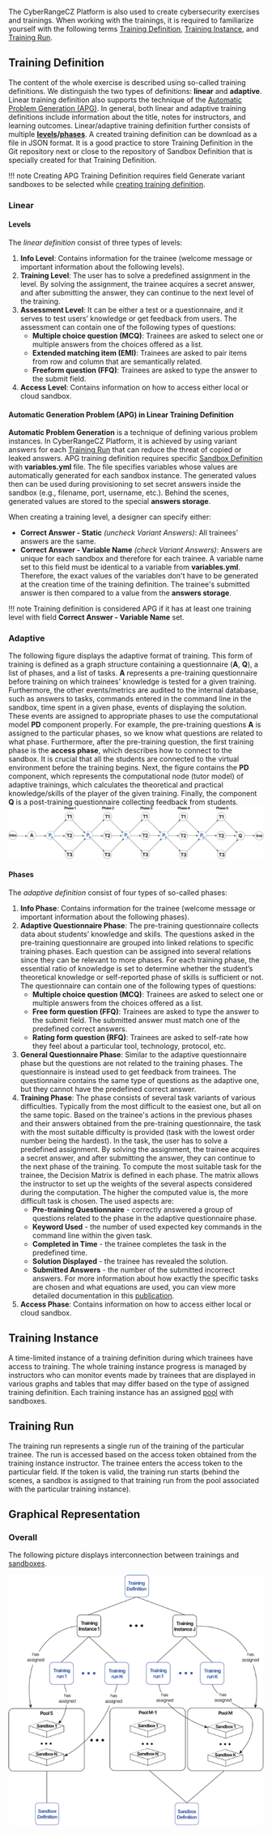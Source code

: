 The CyberRangeCZ Platform is also used to create cybersecurity exercises and trainings. When working with the trainings, it is required to familiarize yourself with the following terms [Training Definition](#training-definition), [Training Instance](#training-instance), and [Training Run](#training-run).

## Training Definition

The content of the whole exercise is described using so-called training definitions. We distinguish the two types of definitions: **linear** and **adaptive**. Linear training definition also supports the technique of the [Automatic Problem Generation (APG)](#automatic-generation-problem-apg-in-linear-training-definition). In general, both linear and adaptive training definitions include information about the title, notes for instructors, and learning outcomes. Linear/adaptive training definition further consists of multiple **[levels](#levels)/[phases](#phases)**. A created training definition can be download as a file in JSON format. It is a good practice to store Training Definition in the Git repository next or close to the repository of Sandbox Definition that is specially created for that Training Definition.

!!! note
    Creating APG Training Definition requires field Generate variant sandboxes to be selected while [creating training definition](../../user-guide-basic/training-agenda/training-definition/linear-training-definition.md#create-linear-training-definition-panel).

### Linear

#### Levels
 The *linear definition* consist of three types of levels:

1. **Info Level**: Contains information for the trainee (welcome message or important information about the following levels).
2. **Training Level**: The user has to solve a predefined assignment in the level. By solving the assignment, the trainee acquires a secret answer, and after submitting the answer, they can continue to the next level of the training.
3. **Assessment Level**: It can be either a test or a questionnaire, and it serves to test users’ knowledge or get feedback from users. The assessment can contain one of the following types of questions:
    * **Multiple choice question (MCQ)**: Trainees are asked to select one or multiple answers from the choices offered as a list.
    * **Extended matching item (EMI)**: Trainees are asked to pair items from row and column that are semantically related.
    * **Freeform question (FFQ)**: Trainees are asked to type the answer to the submit field.
4. **Access Level**: Contains information on how to access either local or cloud sandbox.

#### Automatic Generation Problem (APG) in Linear Training Definition
**Automatic Problem Generation** is a technique of defining various problem instances. In CyberRangeCZ Platform, it is achieved by using variant answers for each [Training Run](#training-run) that can reduce the threat of copied or leaked answers. APG training definition requires specific [Sandbox Definition](../../user-guide-advanced/sandboxes/sandbox-definition.md) with **variables.yml** file. The file specifies variables whose values are automatically generated for each sandbox instance. The generated values then can be used during provisioning to set secret answers inside the sandbox (e.g., filename, port, username, etc.). Behind the scenes, generated values are stored to the special **answers storage**.

When creating a training level, a designer can specify either:

* **Correct Answer - Static** *(uncheck Variant Answers)*: All trainees' answers are the same.
* **Correct Answer - Variable Name** *(check Variant Answers)*: Answers are unique for each sandbox and therefore for each trainee. A variable name set to this field must be identical to a variable from **variables.yml**. Therefore, the exact values of the variables don't have to be generated at the creation time of the training definition. The trainee's submitted answer is then compared to a value from the **answers storage**.


!!! note
    Training definition is considered APG if it has at least one training level with field **Correct Answer - Variable Name** set.

### Adaptive

The following figure displays the adaptive format of training. This form of training is defined as a graph structure containing a questionnaire (**A**, **Q**), a list of phases, and a list of tasks. **A** represents a pre-training questionnaire before training on which trainees' knowledge is tested for a given training. Furthermore, the other events/metrics are audited to the internal database, such as answers to tasks, commands entered in the command line in the sandbox, time spent in a given phase, events of displaying the solution. These events are assigned to appropriate phases to use the computational model **PD** component properly. For example, the pre-training questions **A** is assigned to the particular phases, so we know what questions are related to what phase.
Furthermore, after the pre-training question, the first training phase is the **access phase**, which describes how to connect to the sandbox. It is crucial that all the students are connected to the virtual environment before the training begins. Next, the figure contains the **PD** component, which represents the computational node (tutor model) of adaptive trainings, which calculates the theoretical and practical knowledge/skills of the player of the given training. Finally, the component **Q** is a post-training questionnaire collecting feedback from students.
![adaptive-workflow](../../img/user-guide-advanced/trainings/adaptive-workflow.svg)

#### Phases
The *adaptive definition* consist of four types of so-called phases:

1. **Info Phase**: Contains information for the trainee (welcome message or important information about the following phases).
2. **Adaptive Questionnaire Phase**: The pre-training questionnaire collects data about students’ knowledge and skills. The questions asked in the pre-training questionnaire are grouped into linked relations to specific training phases. Each question can be assigned into several relations since they can be relevant to more phases. For each training phase, the essential ratio of knowledge is set to determine whether the student’s theoretical knowledge or self-reported phase of skills is sufficient or not. The questionnaire can contain one of the following types of questions:
    * **Multiple choice question (MCQ)**: Trainees are asked to select one or multiple answers from the choices offered as a list.
    * **Free form question (FFQ)**: Trainees are asked to type the answer to the submit field. The submitted answer must match one of the predefined correct answers.
    * **Rating form question (RFQ)**: Trainees are asked to self-rate how they feel about a particular tool, technology, protocol, etc.
3. **General Questionnaire Phase**: Similar to the adaptive questionnaire phase but the questions are not related to the training phases. The questionnaire is instead used to get feedback from trainees. The questionnaire contains the same type of questions as the adaptive one, but they cannot have the predefined correct answer.
4. **Training Phase**: The phase consists of several task variants of various difficulties. Typically from the most difficult to the easiest one, but all on the same topic. Based on the trainee's actions in the previous phases and their answers obtained from the pre-training questionnaire, the task with the most suitable difficulty is provided (task with the lowest order number being the hardest). In the task, the user has to solve a predefined assignment. By solving the assignment, the trainee acquires a secret answer, and after submitting the answer, they can continue to the next phase of the training. To compute the most suitable task for the trainee, the Decision Matrix is defined in each phase. The matrix allows the instructor to set up the weights of the several aspects considered during the computation. The higher the computed value is, the more difficult task is chosen. The used aspects are:
    * **Pre-training Questionnaire** - correctly answered a group of questions related to the phase in the adaptive questionnaire phase.
    * **Keyword Used** - the number of used expected key commands in the command line within the given task.
    * **Completed in Time** - the trainee completes the task in the predefined time.
    * **Solution Displayed** - the trainee has revealed the solution.
    * **Submitted Answers** - the number of the submitted incorrect answers.
For more information about how exactly the specific tasks are chosen and what equations are used, you can view more detailed documentation in this [publication](https://ieeexplore.ieee.org/document/9926178).
5. **Access Phase**: Contains information on how to access either local or cloud sandbox.

## Training Instance

A time-limited instance of a training definition during which trainees have access to training. The whole training instance progress is managed by instructors who can monitor events made by trainees that are displayed in various graphs and tables that may differ based on the type of assigned training definition. Each training instance has an assigned [pool](../../user-guide-advanced/sandboxes/sandboxes-overview.md#pool) with sandboxes.

## Training Run

The training run represents a single run of the training of the particular trainee. The run is accessed based on the access token obtained from the training instance instructor. The trainee enters the access token to the particular field. If the token is valid, the training run starts (behind the scenes, a sandbox is assigned to that training run from the pool associated with the particular training instance).

## Graphical Representation

### Overall
The following picture displays interconnection between trainings and [sandboxes](../sandboxes/sandboxes-overview.md).

![basic-elements-training](../../img/user-guide-advanced/trainings/basic-elements.svg)
